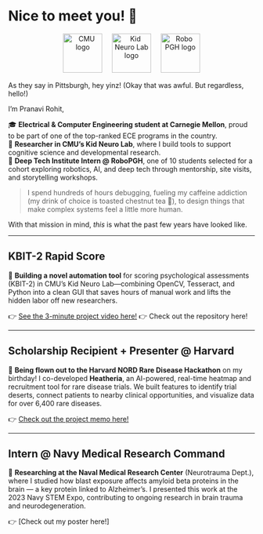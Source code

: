 # Nice to meet you! 👋

<p align="center">
  <img src="https://www.nist.gov/sites/default/files/styles/social/public/images/2019/12/23/CMU%20logo.png?itok=h0WYxS17" alt="CMU logo" height="80"/>
  &nbsp;&nbsp;&nbsp;
  <img src="https://encrypted-tbn0.gstatic.com/images?q=tbn:ANd9GcTO7kzJw1d4_Lk832fVoGM0FvgMQQp_Sw58KQ&s" alt="Kid Neuro Lab logo" height="80"/>
  &nbsp;&nbsp;&nbsp;
  <img src="https://media.licdn.com/dms/image/v2/D4E0BAQFnYTcslvdayQ/company-logo_200_200/company-logo_200_200/0/1724776870030/pittsburgh_robotics_network_logo?e=2147483647&v=beta&t=r7UM8Hz9s5soAt9cyX4-AbKTwdvRz45w_zO6fi3RwLg" alt="Robo PGH logo" height="80"/>
</p>

As they say in Pittsburgh, hey yinz! (Okay that was awful. But regardless, hello!)

I’m Pranavi Rohit,

🎓 **Electrical & Computer Engineering student at Carnegie Mellon**, proud to be part of one of the top-ranked ECE programs in the country.  
🧠 **Researcher in CMU’s Kid Neuro Lab**, where I build tools to support cognitive science and developmental research.  
🤖 **Deep Tech Institute Intern @ RoboPGH**, one of 10 students selected for a cohort exploring robotics, AI, and deep tech through mentorship, site visits, and storytelling workshops.

> I spend hundreds of hours debugging, fueling my caffeine addiction (my drink of choice is toasted chestnut tea 🍵), to design things that make complex systems feel a little more human.

With that mission in mind, _this_ is what the past few years have looked like. 

---
## KBIT-2 Rapid Score
🔬 **Building a novel automation tool** for scoring psychological assessments (KBIT-2) in CMU’s Kid Neuro Lab—combining OpenCV, Tesseract, and Python into a clean GUI that saves hours of manual work and lifts the hidden labor off new researchers.

👉 [See the 3-minute project video here!](https://tinyurl.com/kbit2rapidscore)
👉 Check out the repository here!

---
## Scholarship Recipient + Presenter @ Harvard
🎂 **Being flown out to the Harvard NORD Rare Disease Hackathon** on my birthday! I co-developed **Heatheria**, an AI-powered, real-time heatmap and recruitment tool for rare disease trials. We built features to identify trial deserts, connect patients to nearby clinical opportunities, and visualize data for over 6,400 rare diseases.

👉 [Check out the project memo here!](https://drive.google.com/file/d/1riaRo8G1xPxphlvxx5C8ihvYUhUvqpIG/view?usp=sharing)

---
## Intern @ Navy Medical Research Command
🧪 **Researching at the Naval Medical Research Center** (Neurotrauma Dept.), where I studied how blast exposure affects amyloid beta proteins in the brain — a key protein linked to Alzheimer’s. I presented this work at the 2023 Navy STEM Expo, contributing to ongoing research in brain trauma and neurodegeneration.

👉 [Check out my poster here!]
<!--
**pranavirohit/pranavirohit** is a ✨ _special_ ✨ repository because its `README.md` (this file) appears on your GitHub profile.

Here are some ideas to get you started:

- 🔭 I’m currently working on ...
- 🌱 I’m currently learning ...
- 👯 I’m looking to collaborate on ...
- 🤔 I’m looking for help with ...
- 💬 Ask me about ...
- 📫 How to reach me: ...
- 😄 Pronouns: ...
- ⚡ Fun fact: ...
-->
